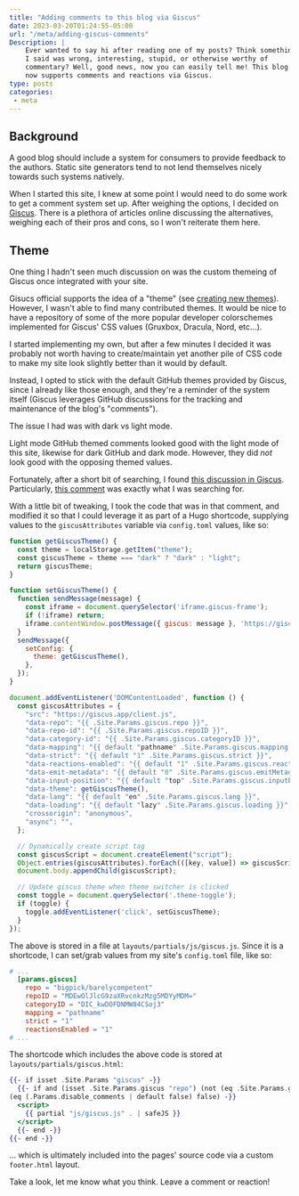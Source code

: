```yaml
---
title: "Adding comments to this blog via Giscus"
date: 2023-03-20T01:24:55-05:00
url: "/meta/adding-giscus-comments"
Description: |
    Ever wanted to say hi after reading one of my posts? Think something
    I said was wrong, interesting, stupid, or otherwise worthy of
    commentary? Well, good news, now you can easily tell me! This blog
    now supports comments and reactions via Giscus.
type: posts
categories:
 - meta
---
```


## Background

A good blog should include a system for consumers to provide feedback
to the authors. Static site generators tend to not lend themselves
nicely towards such systems natively.

When I started this site, I knew at some point I would need to do some
work to get a comment system set up. After weighing the options, I
decided on [Giscus][]. There is a plethora of articles online discussing
the alternatives, weighing each of their pros and cons, so I won't
reiterate them here.

## Theme

One thing I hadn't seen much discussion on was the custom themeing of
Giscus once integrated with your site.

Gisucs official supports the idea of a "theme" (see [creating new themes][]).
However, I wasn't able to find many contributed themes. It would be nice
to have a repository of some of the more popular developer colorschemes
implemented for Giscus' CSS values (Gruxbox, Dracula, Nord, etc...).

I started implementing my own, but after a few minutes I decided it was
probably not worth having to create/maintain yet another pile of CSS
code to make my site look slightly better than it would by default.

Instead, I opted to stick with the default GitHub themes provided by
Giscus, since I already like those enough, and they're a reminder
of the system itself (Giscus leverages GitHub discussions for the tracking
and maintenance of the blog's "comments").

The issue I had was with dark vs light mode.

Light mode GitHub themed comments looked good with the light mode of
this site, likewise for dark GitHub and dark mode. However, they did
_not_ look good with the opposing themed values.


Fortunately, after a short bit of searching, I found [this discussion in Giscus][issue].
Particularly, [this comment][] was exactly what I was searching for.

With a little bit of tweaking, I took the code that was in that
comment, and modified it so that I could leverage it as part of a
Hugo shortcode, supplying values to the `giscusAttributes` variable
via `config.toml` values, like so:

```javascript
function getGiscusTheme() {
  const theme = localStorage.getItem("theme");
  const giscusTheme = theme === "dark" ? "dark" : "light";
  return giscusTheme;
}

function setGiscusTheme() {
  function sendMessage(message) {
    const iframe = document.querySelector('iframe.giscus-frame');
    if (!iframe) return;
    iframe.contentWindow.postMessage({ giscus: message }, 'https://giscus.app');
  }
  sendMessage({
    setConfig: {
      theme: getGiscusTheme(),
    },
  });
}

document.addEventListener('DOMContentLoaded', function () {
  const giscusAttributes = {
    "src": "https://giscus.app/client.js",
    "data-repo": "{{ .Site.Params.giscus.repo }}",
    "data-repo-id": "{{ .Site.Params.giscus.repoID }}",
    "data-category-id": "{{ .Site.Params.giscus.categoryID }}",
    "data-mapping": "{{ default "pathname" .Site.Params.giscus.mapping }}",
    "data-strict": "{{ default "1" .Site.Params.giscus.strict }}",
    "data-reactions-enabled": "{{ default "1" .Site.Params.giscus.reactionsEnabled }}",
    "data-emit-metadata": "{{ default "0" .Site.Params.giscus.emitMetadata }}",
    "data-input-position": "{{ default "top" .Site.Params.giscus.inputPosition }}",
    "data-theme": getGiscusTheme(),
    "data-lang": "{{ default "en" .Site.Params.giscus.lang }}",
    "data-loading": "{{ default "lazy" .Site.Params.giscus.loading }}",
    "crossorigin": "anonymous",
    "async": "",
  };

  // Dynamically create script tag
  const giscusScript = document.createElement("script");
  Object.entries(giscusAttributes).forEach(([key, value]) => giscusScript.setAttribute(key, value));
  document.body.appendChild(giscusScript);

  // Update giscus theme when theme switcher is clicked
  const toggle = document.querySelector('.theme-toggle');
  if (toggle) {
    toggle.addEventListener('click', setGiscusTheme);
  }
});
```

The above is stored in a file at `layouts/partials/js/giscus.js`. Since
it is a shortcode, I can set/grab values from my site's `config.toml`
file, like so:

```toml
# ...
  [params.giscus]
    repo = "bigpick/barelycompetent"
    repoID = "MDEwOlJlcG9zaXRvcnkzMzg5MDYyMDM="
    categoryID = "DIC_kwDOFDNMW84CSoj3"
    mapping = "pathname"
    strict = "1"
    reactionsEnabled = "1"
# ...
```

The shortcode which includes the above code is stored at
`layouts/partials/giscus.html`:

```mustache
{{- if isset .Site.Params "giscus" -}}
  {{- if and (isset .Site.Params.giscus "repo") (not (eq .Site.Params.giscus.repo "" )) (eq .Type "post")
(eq (.Params.disable_comments | default false) false) -}}
  <script>
    {{ partial "js/giscus.js" . | safeJS }}
  </script>
  {{- end -}}
{{- end -}}
```

... which is ultimately included into the pages' source code via a
custom `footer.html` layout.

Take a look, let me know what you think. Leave a comment or reaction!



[Giscus]: <https://giscus.app/>
[creating new themes]: <https://github.com/giscus/giscus/blob/main/CONTRIBUTING.md#creating-new-themes>
[issue]: <https://github.com/giscus/giscus/issues/336>
[this comment]: <https://github.com/giscus/giscus/issues/336#issuecomment-1214366281>
